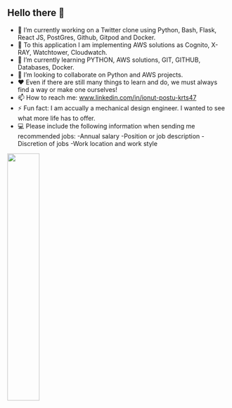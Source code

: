 ## Hello there 👋

- 🔭 I’m currently working on a Twitter clone using Python, Bash, Flask, React JS, PostGres, Github, Gitpod and Docker.
- 💬 To this application I am implementing AWS solutions as Cognito, X-RAY, Watchtower, Cloudwatch.
- 🌱 I’m currently learning PYTHON, AWS solutions, GIT, GITHUB, Databases, Docker.
- 👯 I’m looking to collaborate on Python and AWS projects.
- ❤️ Even if there are still many things to learn and do, we must always find a way or make one ourselves!
- 📫 How to reach me: www.linkedin.com/in/ionut-postu-krts47
- ⚡ Fun fact: I am accually a mechanical design engineer. I wanted to see what more life has to offer.
- 💻 Please include the following information when sending me recommended jobs:
  -Annual salary
  -Position or job description
  -Discretion of jobs
  -Work location and work style

<a href="#">
<image width='38%' src="https://github-readme-stats.vercel.app/api?username=W47-KRTS&show_icons=true&include_all_commits=false&hide_border=true&hide=contribs&theme=vue" />
</a>
<a href="#">
<picture width='60%'>
  <source media="(prefers-color-scheme: dark)" srcset="https://raw.githubusercontent.com/hotoo/hotoo/output/github-contribution-grid-snake-dark.svg">

</picture>
</a>

  
<p/><p/>

